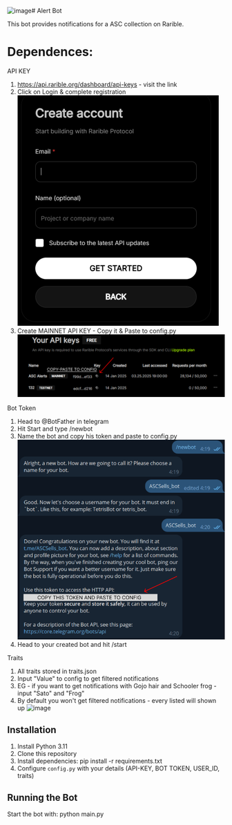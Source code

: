![image](https://github.com/user-attachments/assets/036ce891-3c14-4c9a-b8eb-48b8455d3193)# Alert Bot

This bot provides notifications for a ASC collection on Rarible.

# Dependences:
API KEY
1. https://api.rarible.org/dashboard/api-keys - visit the link
2. Click on Login & complete registration ![alt text](image.png)
3. Create MAINNET API KEY - Copy it & Paste to config.py![alt text](image-2.png)

Bot Token
1. Head to @BotFather in telegram
2. Hit Start and type /newbot
3. Name the bot and copy his token and paste to config.py ![alt text](image-1.png)
4. Head to your created bot and hit /start

Traits
1. All traits stored in traits.json
2. Input "Value" to config to get filtered notifications
3. EG - if you want to get notifications with Gojo hair and Schooler frog - input "Sato" and "Frog"
4. By default you won't get filtered notifications - every listed will shown up
![image](https://github.com/user-attachments/assets/ef529dc4-4987-4299-88d5-e94a2425ee18)

## Installation

1. Install Python 3.11
2. Clone this repository
3. Install dependencies:
pip install -r requirements.txt
4. Configure `config.py` with your details (API-KEY, BOT TOKEN, USER_ID, traits)

## Running the Bot

Start the bot with: python main.py

